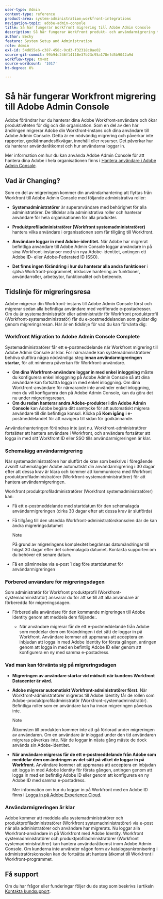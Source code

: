 ```yaml
---
user-type: Admin
content-type: reference
product-area: system-administration;workfront-integrations
navigation-topic: adobe-admin-console
title: Så här fungerar Workfront migrering till Adobe Admin Console
description: Så här fungerar Workfront produkt- och användarmigrering till Adobe Admin Console
author: Becky
feature: System Setup and Administration
role: Admin
exl-id: 54d855e6-c387-458c-9cd3-f32318c8ae02
source-git-commit: 99b94c246f14110e37b23c95a178efd5b9042a9d
workflow-type: tm+mt
source-wordcount: '1017'
ht-degree: 0%

---
```


# Så här fungerar Workfront migrering till Adobe Admin Console

Adobe förändrar hur du hanterar dina Adobe Workfront-användare och ökar produktiviteten för dig och din organisation. Som en del av den här ändringen migrerar Adobe din Workfront-instans och dina användare till Adobe Admin Console. Detta är en nödvändig migrering och påverkar inte rapporter, godkännandesökvägar, innehåll eller resurser. Det påverkar hur du hanterar användaråtkomst och hur användarna loggar in.

Mer information om hur du kan använda Adobe Admin Console för att hantera dina Adobe i hela organisationen finns i [Hantera användare i Adobe Admin Console](/help/quicksilver/administration-and-setup/add-users/create-and-manage-users/admin-console.md).

## Vad är Changing?

Som en del av migreringen kommer din användarhantering att flyttas från Workfront till Adobe Admin Console med följande administrativa roller:

* **Systemadministratörer** är superanvändare med behörighet för alla administratörer. De tilldelar alla administrativa roller och hanterar användare för hela organisationen för alla produkter.

* **Produktprofiladministratörer (Workfront systemadministratörer)** hantera vilka användare i organisationen som får tillgång till Workfront.

* **Användare loggar in med Adobe-identitet.** När Adobe har migrerat befintliga användare till Adobe Admin Console loggar användare in på sina Workfront-instanser med sin nya Adobe-identitet, antingen ett Adobe ID- eller Adobe-Federated ID (SSO).

* **Det finns ingen förändring i hur du hanterar alla andra funktioner** i själva Workfront-programmet, inklusive hantering av funktioner, användarroller, arbetsytor, funktionalitet och beteende.

## Tidslinje för migreringsresa

Adobe migrerar din Workfront-instans till Adobe Admin Console först och migrerar sedan alla befintliga användare med verifierade e-postadresser. Om du är systemadministratör eller administratör för Workfront produktprofil (Workfront-systemadministratör) får du e-postmeddelanden som guidar dig genom migreringsresan. Här är en tidslinje för vad du kan förvänta dig:

### Workfront Migration to Adobe Admin Console Complete

Systemadministratörer får ett e-postmeddelande när Workfront migrering till Adobe Admin Console är klar. För närvarande kan systemadministratörer behöva slutföra några nödvändiga steg **innan användarmigreringen startar**, för att minimera påverkan för Workfront-användare.

* **Om dina Workfront-användare loggar in med enkel inloggning** måste du konfigurera enkel inloggning på Adobe Admin Console så att dina användare kan fortsätta logga in med enkel inloggning. Om dina Workfront-användare för närvarande inte använder enkel inloggning, men du vill konfigurera den på Adobe Admin Console, kan du göra det nu under migreringsresan.
* **Om du redan hanterar andra Adobe-produkter i din Adobe Admin Console** kan Adobe begära ditt samtycke för att automatiskt migrera användare till din befintliga konsol. Klicka på **Kom igång** i e-postmeddelandet för att navigera till sidan för godkännande.

Användarhanteringen förändras inte just nu. Workfront-administratörer fortsätter att hantera användare i Workfront, och användare fortsätter att logga in med sitt Workfront ID eller SSO tills användarmigreringen är klar.

### Schemalägg användarmigrering

När systemadministratören har slutfört de krav som beskrivs i föregående avsnitt schemalägger Adobe automatiskt din användarmigrering i 30 dagar efter att dessa krav är klara och kommer att kommunicera med Workfront produktprofiladministratörer (Workfront-systemadministratörer) för att hantera användarmigreringen.

Workfront produktprofiladministratörer (Workfront systemadministratörer) kan:

* Få ett e-postmeddelande med startdatum för den schemalagda användarmigreringen (cirka 30 dagar efter att dessa krav är slutförda)
* Få tillgång till den utsedda Workfront-administratörskonsolen där de kan ändra migreringsdatumet

  >[!NOTE]
  >
  >På grund av migreringens komplexitet begränsas datumändringar till högst 30 dagar efter det schemalagda datumet. Kontakta supporten om du behöver ett senare datum.

* Få en påminnelse via e-post 1 dag före startdatumet för användarmigreringen

### Förbered användare för migreringsdagen

Som administratör för Workfront produktprofil (Workfront-systemadministratör) ansvarar du för att se till att alla användare är förberedda för migreringsdagen.

* Förbered alla användare för den kommande migreringen till Adobe Identity genom att meddela dem följande:.

   * När användare migrerar får de ett e-postmeddelande från Adobe som meddelar dem om förändringen i det sätt de loggar in på Workfront. Användare kommer att uppmanas att acceptera en inbjudan att logga in med Adobe Identity för första gången, antingen genom att logga in med en befintlig Adobe ID eller genom att konfigurera en ny med samma e-postadress.

### Vad man kan förvänta sig på migreringsdagen

* **Migreringen av användare startar vid midnatt när kundens Workfront Datacenter är värd.**

* **Adobe migrerar automatiskt Workfront-administratörer först.** När Workfront-administratörer migreras till Adobe Identity får de rollen som Adobe-produktprofiladministratör (Workfront-systemadministratör). Befintliga roller som en användare kan ha innan migreringen påverkas inte.

  >[!NOTE]
  >
  >Åtkomsten till produkten kommer inte att gå förlorad under migreringen av användaren. Om en användare är inloggad under den tid användaren migreras påverkas inte. När de loggar in nästa gång måste de dock använda sin Adobe-identitet.



* **När användare migreras får de ett e-postmeddelande från Adobe som meddelar dem om ändringen av det sätt på vilket de loggar in på Workfront.** Användare kommer att uppmanas att acceptera en inbjudan att logga in med Adobe Identity för första gången, antingen genom att logga in med en befintlig Adobe ID eller genom att konfigurera en ny Adobe ID med samma e-postadress.

  Mer information om hur du loggar in på Workfront med en Adobe ID finns i [Logga in på Adobe Experience Cloud](/help/quicksilver/workfront-basics/navigate-workfront/workfront-navigation/adobe-unified-experience.md#log-in-to-adobe-experience-cloud).

### Användarmigreringen är klar

Adobe kommer att meddela alla systemadministratörer och produktprofiladministratörer (Workfront systemadministratörer) via e-post när alla administratörer och användare har migrerats. Nu loggar alla Workfront-användare in på Workfront med Adobe Identity. Workfront systemadministratörer och produktprofiladministratörer (Workfront systemadministratörer) kan hantera användaråtkomst inom Adobe Admin Console. Om kunderna inte använder någon form av katalogsynkronisering i administratörskonsolen kan de fortsätta att hantera åtkomst till Workfront i Workfront-programmet.

## Få support

Om du har frågor eller funderingar följer du de steg som beskrivs i artikeln [Kontakta kundsupport](/help/quicksilver/workfront-basics/tips-tricks-and-troubleshooting/contact-customer-support.md).




